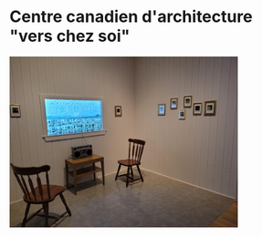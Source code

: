 # Centre canadien d'architecture "vers chez soi"
<img src="photos/travail_c_presentation_orale_chaise.png" width=400px heigth=400px />
